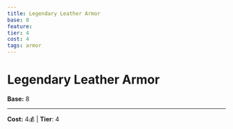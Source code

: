 ```yaml
---
title: Legendary Leather Armor
base: 8
feature: 
tier: 4
cost: 4
tags: armor
---
```

# Legendary Leather Armor

**Base:** 8

___
**Cost:** 4💰 | **Tier**: 4
